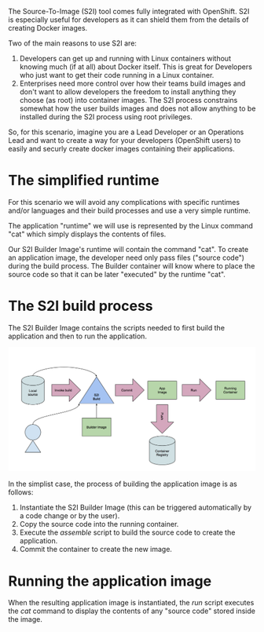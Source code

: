 The Source-To-Image (S2I) tool comes fully integrated with OpenShift.  S2I is especially useful for developers as it can shield them from the details of creating Docker images.  

Two of the main reasons to use S2I are:

1. Developers can get up and running with Linux containers without knowing much (if at all) about Docker itself.  This is great for Developers who just want to get their code running in a Linux container.
2. Enterprises need more control over how their teams build images and don't want to allow developers the freedom to install anything they choose (as root) into container images.  The S2I process constrains somewhat how the user builds images and does not allow anything to be installed during the S2I process using root privileges. 

So, for this scenario, imagine you are a Lead Developer or an Operations Lead and want to create a way for your developers (OpenShift users) to easily and securly create docker images containing their applications. 

# The simplified runtime

For this scenario we will avoid any complications with specific runtimes and/or languages and their build processes and use a very simple runtime.

The application "runtime" we will use is represented by the Linux command "cat" which simply displays the contents of files.

Our S2I Builder Image's runtime will contain the command "cat". To create an application image, the developer need only pass files ("source code") during the build process. 
The Builder container will know where to place the source code so that it can be later "executed" by the runtime "cat".

# The S2I build process

The S2I Builder Image contains the scripts needed to first build the application and then to run the application.

![S2I Process](../../assets/introduction/simple-s2i-builder/s2i-process.png)

In the simplist case, the process of building the application image is as follows:

1. Instantiate the S2I Builder Image (this can be triggered automatically by a code change or by the user).
2. Copy the source code into the running container. 
3. Execute the _assemble_ script to build the source code to create the application. 
4. Commit the container to create the new image.

# Running the application image

When the resulting application image is instantiated, the _run_ script executes the _cat_ command to display the contents of any "source code" stored inside the image. 

